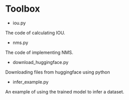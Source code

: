 # Toolbox

* iou.py  

The code of calculating IOU.
* nms.py

The code of implementing NMS.

* download_huggingface.py

Downloading files from huggingface using python

* infer_example.py

An example of using the trained model to infer a dataset.
